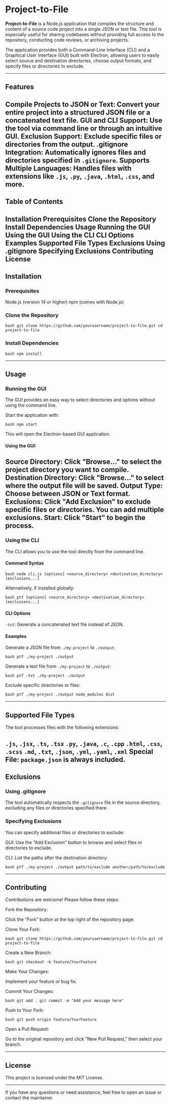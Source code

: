 # Project-to-File

**Project-to-File** is a Node.js application that compiles the structure and content of a source code project into a single JSON or text file. This tool is especially useful for sharing codebases without providing full access to the repository, conducting code reviews, or archiving projects.

The application provides both a Command-Line Interface (CLI) and a Graphical User Interface (GUI) built with Electron, allowing users to easily select source and destination directories, choose output formats, and specify files or directories to exclude.

---

## Features

**Compile Projects to JSON or Text**: Convert your entire project into a structured JSON file or a concatenated text file.
**GUI and CLI Support**: Use the tool via command line or through an intuitive GUI.
**Exclusion Support**: Exclude specific files or directories from the output.
**.gitignore Integration**: Automatically ignores files and directories specified in `.gitignore`.
**Supports Multiple Languages**: Handles files with extensions like `.js`, `.py`, `.java`, `.html`, `.css`, and more.
---

## Table of Contents

Installation
Prerequisites
Clone the Repository
Install Dependencies
Usage
Running the GUI
Using the GUI
Using the CLI
CLI Options
Examples
Supported File Types
Exclusions
Using .gitignore
Specifying Exclusions
Contributing
License
---

## Installation

### Prerequisites

Node.js (version 14 or higher)
npm (comes with Node.js)
### Clone the Repository

```bash git clone https://github.com/yourusername/project-to-file.git cd project-to-file ```

### Install Dependencies

```bash npm install ```

---

## Usage

### Running the GUI

The GUI provides an easy way to select directories and options without using the command line.

Start the application with:

```bash npm start ```

This will open the Electron-based GUI application.

#### Using the GUI:

Source Directory: Click "Browse..." to select the project directory you want to compile.
Destination Directory: Click "Browse..." to select where the output file will be saved.
Output Type: Choose between JSON or Text format.
Exclusions: Click "Add Exclusion" to exclude specific files or directories. You can add multiple exclusions.
Start: Click "Start" to begin the process.
---

### Using the CLI

The CLI allows you to use the tool directly from the command line.

#### Command Syntax

```bash node cli.js [options] <source_directory> <destination_directory> [exclusions...] ```

Alternatively, if installed globally:

```bash ptf [options] <source_directory> <destination_directory> [exclusions...] ```

#### CLI Options

`-txt`: Generate a concatenated text file instead of JSON.
#### Examples

Generate a JSON file from `./my-project` to `./output`:

```bash ptf ./my-project ./output ```

Generate a text file from `./my-project` to `./output`:

```bash ptf -txt ./my-project ./output ```

Exclude specific directories or files:

```bash ptf ./my-project ./output node_modules dist ```

---

## Supported File Types

The tool processes files with the following extensions:

`.js`, `.jsx`, `.ts`, `.tsx`
`.py`, `.java`, `.c`, `.cpp`
`.html`, `.css`, `.scss`
`.md`, `.txt`, `.json`, `.yml`, `.yaml`, `.xml`
Special File: `package.json` is always included.
---

## Exclusions

### Using .gitignore

The tool automatically respects the `.gitignore` file in the source directory, excluding any files or directories specified there.

### Specifying Exclusions

You can specify additional files or directories to exclude:

GUI: Use the "Add Exclusion" button to browse and select files or directories to exclude.

CLI: List the paths after the destination directory:

```bash ptf ./my-project ./output path/to/exclude another/path/to/exclude ```

---

## Contributing

Contributions are welcome! Please follow these steps:

Fork the Repository:

Click the "Fork" button at the top right of the repository page.

Clone Your Fork:

```bash git clone https://github.com/yourusername/project-to-file.git cd project-to-file ```

Create a New Branch:

```bash git checkout -b feature/YourFeature ```

Make Your Changes:

Implement your feature or bug fix.

Commit Your Changes:

```bash git add . git commit -m "Add your message here" ```

Push to Your Fork:

```bash git push origin feature/YourFeature ```

Open a Pull Request:

Go to the original repository and click "New Pull Request," then select your branch.

---

## License

This project is licensed under the MIT License.

---

If you have any questions or need assistance, feel free to open an issue or contact the maintainer.